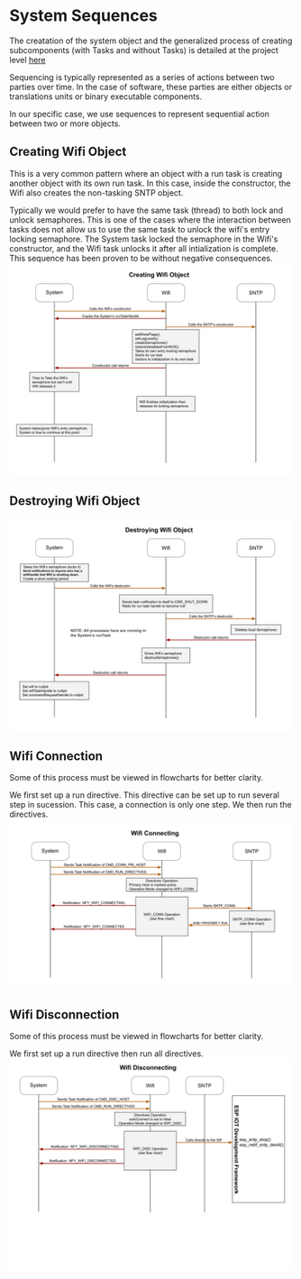 # System Sequences
The creatation of the system object and the generalized process of creating subcomponents (with Tasks and without Tasks) is detailed at the project level [here](../../docs/project_sequences.md)

Sequencing is typically represented as a series of actions between two parties over time.  In the case of software, these parties are either objects or translations units or binary executable components.

In our specific case, we use sequences to represent sequential action between two or more objects.

## Creating Wifi Object
This is a very common pattern where an object with a run task is creating another object with its own run task.  In this case, inside the constructor, the Wifi also creates the non-tasking SNTP object.  

Typically we would prefer to have the same task (thread) to both lock and unlock semaphores.  This is one of the cases where the interaction between tasks does not allow us to use the same task to unlock the wifi's entry locking semaphore.  The System task locked the semaphore in the Wifi's constructor, and the Wifi task unlocks it after all intialization is complete.  This sequence has been proven to be without negative consequences.
![System Object Creates Wifi Object](./drawings/system_sequence_creating_wifi.svg)  

## Destroying Wifi Object
![System Object Destroys Wifi Object](./drawings/system_sequence_destroying_wifi.svg) 

## Wifi Connection
Some of this process must be viewed in flowcharts for better clarity.

We first set up a run directive.  This directive can be set up to run several step in sucession.  This case, a connection is only one step.  We then run the directives.
![System Object Destroys Wifi Object](./drawings/system_sequence_wifi_connecting.svg) 

## Wifi Disconnection
Some of this process must be viewed in flowcharts for better clarity.

We first set up a run directive then run all directives.
![System Object Destroys Wifi Object](./drawings/system_sequence_wifi_disconnecting.svg) 



